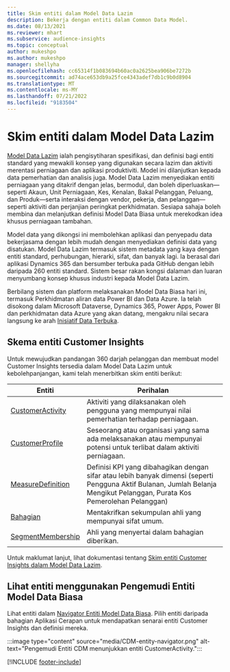 ```yaml
---
title: Skim entiti dalam Model Data Lazim
description: Bekerja dengan entiti dalam Common Data Model.
ms.date: 08/13/2021
ms.reviewer: mhart
ms.subservice: audience-insights
ms.topic: conceptual
author: mukeshpo
ms.author: mukeshpo
manager: shellyha
ms.openlocfilehash: cc65314f1b083694b60ac0a2625bea906be7272b
ms.sourcegitcommit: ad74ace653db9a25fce4343adef7db1c9b0d8904
ms.translationtype: MT
ms.contentlocale: ms-MY
ms.lasthandoff: 07/21/2022
ms.locfileid: "9183504"
---
```

# <a name="entity-schemas-in-common-data-model"></a>Skim entiti dalam Model Data Lazim

[Model Data Lazim](/common-data-model/) ialah pengisytiharan spesifikasi, dan definisi bagi entiti standard yang mewakili konsep yang digunakan secara lazim dan aktiviti merentasi perniagaan dan aplikasi produktiviti. Model ini dilanjutkan kepada data pemerhatian dan analisis juga. Model Data Lazim menyediakan entiti perniagaan yang ditakrif dengan jelas, bermodul, dan boleh diperluaskan—seperti Akaun, Unit Perniagaan, Kes, Kenalan, Bakal Pelanggan, Peluang, dan Produk—serta interaksi dengan vendor, pekerja, dan pelanggan—seperti aktiviti dan perjanjian peringkat perkhidmatan. Sesiapa sahaja boleh membina dan melanjutkan definisi Model Data Biasa untuk merekodkan idea khusus perniagaan tambahan.

Model data yang dikongsi ini membolehkan aplikasi dan penyepadu data bekerjasama dengan lebih mudah dengan menyediakan definisi data yang disatukan. Model Data Lazim termasuk sistem metadata yang kaya dengan entiti standard, perhubungan, hierarki, sifat, dan banyak lagi. Ia berasal dari aplikasi Dynamics 365 dan bersumber terbuka pada GitHub dengan lebih daripada 260 entiti standard. Sistem besar rakan kongsi dalaman dan luaran menyumbang konsep khusus industri kepada Model Data Lazim.

Berbilang sistem dan platform melaksanakan Model Data Biasa hari ini, termasuk Perkhidmatan aliran data Power BI dan Data Azure. Ia telah disokong dalam Microsoft Dataverse, Dynamics 365, Power Apps, Power BI dan perkhidmatan data Azure yang akan datang, mengakru nilai secara langsung ke arah [Inisiatif Data Terbuka](https://dynamics.microsoft.com/en-us/open-data-initiative/).

## <a name="customer-insights-entity-schemas"></a>Skema entiti Customer Insights

Untuk mewujudkan pandangan 360 darjah pelanggan dan membuat model Customer Insights tersedia dalam Model Data Lazim untuk kebolehpanjangan, kami telah menerbitkan skim entiti berikut:

| Entiti | Perihalan |
|---------|---------|
|[CustomerActivity](/common-data-model/schema/core/applicationcommon/foundationcommon/crmcommon/solutions/customerinsights/customeractivity) | Aktiviti yang dilaksanakan oleh pengguna yang mempunyai nilai pemerhatian terhadap perniagaan. |
|[CustomerProfile](/common-data-model/schema/core/applicationcommon/foundationcommon/crmcommon/solutions/customerinsights/customerprofile) | Seseorang atau organisasi yang sama ada melaksanakan atau mempunyai potensi untuk terlibat dalam aktiviti perniagaan. |
|[MeasureDefinition](/common-data-model/schema/core/applicationcommon/foundationcommon/crmcommon/solutions/customerinsights/measuredefinition) | Definisi KPI yang dibahagikan dengan sifar atau lebih banyak dimensi (seperti Pengguna Aktif Bulanan, Jumlah Belanja Mengikut Pelanggan, Purata Kos Pemerolehan Pelanggan) |
|[Bahagian](/common-data-model/schema/core/applicationcommon/foundationcommon/crmcommon/solutions/customerinsights/segment) | Mentakrifkan sekumpulan ahli yang mempunyai sifat umum. |
|[SegmentMembership](/common-data-model/schema/core/applicationcommon/foundationcommon/crmcommon/solutions/customerinsights/segmentmembership) | Ahli yang menyertai dalam bahagian diberikan. |

Untuk maklumat lanjut, lihat dokumentasi tentang [Skim entiti Customer Insights dalam Model Data Lazim](/common-data-model/schema/core/applicationcommon/foundationcommon/crmcommon/solutions/customerinsights/overview).

## <a name="view-entities-using-the-common-data-model-entity-navigator"></a>Lihat entiti menggunakan Pengemudi Entiti Model Data Biasa

Lihat entiti dalam [Navigator Entiti Model Data Biasa](https://microsoft.github.io/CDM/). Pilih entiti daripada bahagian Aplikasi Cerapan untuk mendapatkan senarai entiti Customer Insights dan definisi mereka.

:::image type="content" source="media/CDM-entity-navigator.png" alt-text="Pengemudi Entiti CDM menunjukkan entiti CustomerActivity.":::

[!INCLUDE [footer-include](includes/footer-banner.md)]
